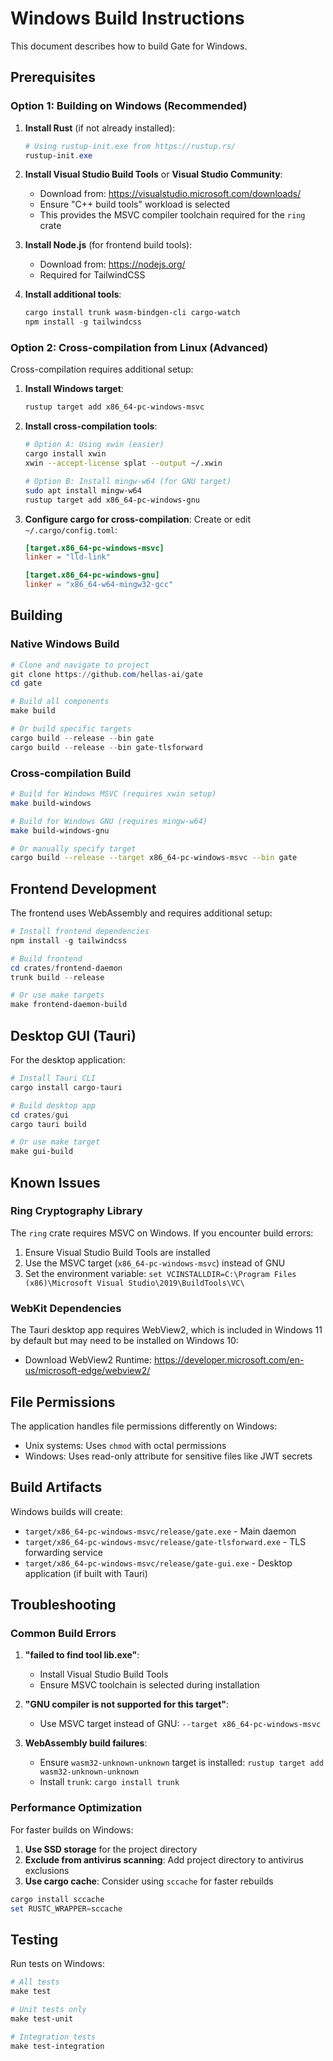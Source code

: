 # Windows Build Instructions

This document describes how to build Gate for Windows.

## Prerequisites

### Option 1: Building on Windows (Recommended)

1. **Install Rust** (if not already installed):
   ```powershell
   # Using rustup-init.exe from https://rustup.rs/
   rustup-init.exe
   ```

2. **Install Visual Studio Build Tools** or **Visual Studio Community**:
   - Download from: https://visualstudio.microsoft.com/downloads/
   - Ensure "C++ build tools" workload is selected
   - This provides the MSVC compiler toolchain required for the `ring` crate

3. **Install Node.js** (for frontend build tools):
   - Download from: https://nodejs.org/
   - Required for TailwindCSS

4. **Install additional tools**:
   ```powershell
   cargo install trunk wasm-bindgen-cli cargo-watch
   npm install -g tailwindcss
   ```

### Option 2: Cross-compilation from Linux (Advanced)

Cross-compilation requires additional setup:

1. **Install Windows target**:
   ```bash
   rustup target add x86_64-pc-windows-msvc
   ```

2. **Install cross-compilation tools**:
   ```bash
   # Option A: Using xwin (easier)
   cargo install xwin
   xwin --accept-license splat --output ~/.xwin
   
   # Option B: Install mingw-w64 (for GNU target)
   sudo apt install mingw-w64
   rustup target add x86_64-pc-windows-gnu
   ```

3. **Configure cargo for cross-compilation**:
   Create or edit `~/.cargo/config.toml`:
   ```toml
   [target.x86_64-pc-windows-msvc]
   linker = "lld-link"
   
   [target.x86_64-pc-windows-gnu]
   linker = "x86_64-w64-mingw32-gcc"
   ```

## Building

### Native Windows Build

```powershell
# Clone and navigate to project
git clone https://github.com/hellas-ai/gate
cd gate

# Build all components
make build

# Or build specific targets
cargo build --release --bin gate
cargo build --release --bin gate-tlsforward
```

### Cross-compilation Build

```bash
# Build for Windows MSVC (requires xwin setup)
make build-windows

# Build for Windows GNU (requires mingw-w64)
make build-windows-gnu

# Or manually specify target
cargo build --release --target x86_64-pc-windows-msvc --bin gate
```

## Frontend Development

The frontend uses WebAssembly and requires additional setup:

```powershell
# Install frontend dependencies
npm install -g tailwindcss

# Build frontend
cd crates/frontend-daemon
trunk build --release

# Or use make targets
make frontend-daemon-build
```

## Desktop GUI (Tauri)

For the desktop application:

```powershell
# Install Tauri CLI
cargo install cargo-tauri

# Build desktop app
cd crates/gui
cargo tauri build

# Or use make target
make gui-build
```

## Known Issues

### Ring Cryptography Library

The `ring` crate requires MSVC on Windows. If you encounter build errors:

1. Ensure Visual Studio Build Tools are installed
2. Use the MSVC target (`x86_64-pc-windows-msvc`) instead of GNU
3. Set the environment variable: `set VCINSTALLDIR=C:\Program Files (x86)\Microsoft Visual Studio\2019\BuildTools\VC\`

### WebKit Dependencies

The Tauri desktop app requires WebView2, which is included in Windows 11 by default but may need to be installed on Windows 10:

- Download WebView2 Runtime: https://developer.microsoft.com/en-us/microsoft-edge/webview2/

## File Permissions

The application handles file permissions differently on Windows:

- Unix systems: Uses `chmod` with octal permissions
- Windows: Uses read-only attribute for sensitive files like JWT secrets

## Build Artifacts

Windows builds will create:

- `target/x86_64-pc-windows-msvc/release/gate.exe` - Main daemon
- `target/x86_64-pc-windows-msvc/release/gate-tlsforward.exe` - TLS forwarding service
- `target/x86_64-pc-windows-msvc/release/gate-gui.exe` - Desktop application (if built with Tauri)

## Troubleshooting

### Common Build Errors

1. **"failed to find tool lib.exe"**:
   - Install Visual Studio Build Tools
   - Ensure MSVC toolchain is selected during installation

2. **"GNU compiler is not supported for this target"**:
   - Use MSVC target instead of GNU: `--target x86_64-pc-windows-msvc`

3. **WebAssembly build failures**:
   - Ensure `wasm32-unknown-unknown` target is installed: `rustup target add wasm32-unknown-unknown`
   - Install `trunk`: `cargo install trunk`

### Performance Optimization

For faster builds on Windows:

1. **Use SSD storage** for the project directory
2. **Exclude from antivirus scanning**: Add project directory to antivirus exclusions
3. **Use cargo cache**: Consider using `sccache` for faster rebuilds

```powershell
cargo install sccache
set RUSTC_WRAPPER=sccache
```

## Testing

Run tests on Windows:

```powershell
# All tests
make test

# Unit tests only
make test-unit

# Integration tests
make test-integration
```